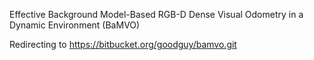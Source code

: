 Effective Background Model-Based RGB-D Dense Visual Odometry in a Dynamic Environment (BaMVO)

Redirecting to https://bitbucket.org/goodguy/bamvo.git
